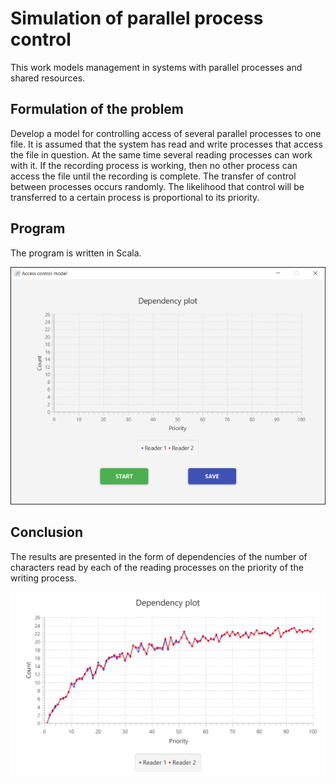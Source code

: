# Simulation of parallel process control

This work models management in systems with parallel processes and shared resources.
## Formulation of the problem
Develop a model for controlling access of several parallel processes to one file. It is assumed that the system has read and write processes that access the file in question. At the same time several reading processes can work with it. If the recording process is working, then no other process can access the file until the recording is complete. The transfer of control between processes occurs randomly. The likelihood that control will be transferred to a certain process is proportional to its priority.
## Program
The program is written in Scala.

![](images/main%20window.png)

## Conclusion
The results are presented in the form of dependencies of the number of characters read by each of the reading processes on the priority of the writing process.

![](images/plot.png)